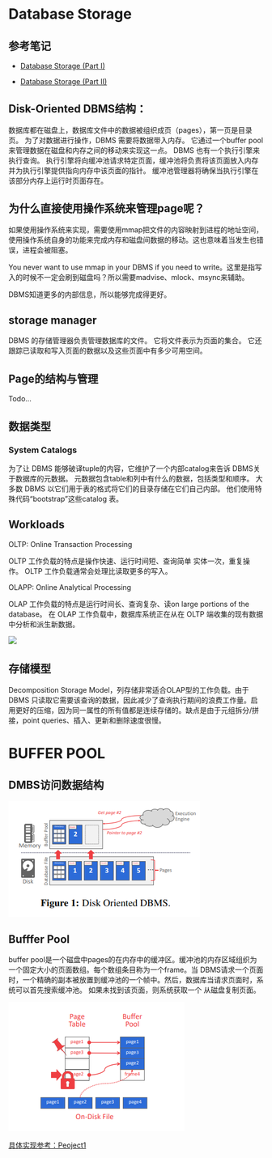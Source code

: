 # Database Storage

## 参考笔记
* [ Database Storage (Part I)](https://15445.courses.cs.cmu.edu/fall2020/notes/03-storage1.pdf)

* [Database Storage (Part II)](https://15445.courses.cs.cmu.edu/fall2020/notes/04-storage2.pdf)


## Disk-Oriented DBMS结构：

数据库都在磁盘上，数据库文件中的数据被组织成页（pages），第一页是目录页。 为了对数据进行操作，DBMS 需要将数据带入内存。 它通过一个buffer pool来管理数据在磁盘和内存之间的移动来实现这一点。 DBMS 也有一个执行引擎来执行查询。 执行引擎将向缓冲池请求特定页面，缓冲池将负责将该页面放入内存并为执行引擎提供指向内存中该页面的指针。 缓冲池管理器将确保当执行引擎在该部分内存上运行时页面存在。


## 为什么直接使用操作系统来管理page呢？
如果使用操作系统来实现，需要使用mmap把文件的内容映射到进程的地址空间，使用操作系统自身的功能来完成内存和磁盘间数据的移动。这也意味着当发生也错误，进程会被阻塞。

You never want to use mmap in your DBMS if you need to write。这里是指写入的时候不一定会刷到磁盘吗？所以需要madvise、mlock、msync来辅助。

DBMS知道更多的内部信息，所以能够完成得更好。

## storage manager

DBMS 的存储管理器负责管理数据库的文件。 它将文件表示为页面的集合。 它还跟踪已读取和写入页面的数据以及这些页面中有多少可用空间。

## Page的结构与管理

Todo...

## 数据类型
### System Catalogs
为了让 DBMS 能够破译tuple的内容，它维护了一个内部catalog来告诉
DBMS关于数据库的元数据。 元数据包含table和列中有什么的数据，包括类型和顺序。
大多数 DBMS 以它们用于表的格式将它们的目录存储在它们自己内部。 他们使用特殊代码“bootstrap”这些catalog 表。


## Workloads


OLTP: Online Transaction Processing

OLTP 工作负载的特点是操作快速、运行时间短、查询简单
实体一次，重复操作。 OLTP 工作负载通常会处理比读取更多的写入。


OLAPP: Online Analytical Processing

OLAP 工作负载的特点是运行时间长、查询复杂、读on large portions of the database。 在 OLAP 工作负载中，数据库系统正在从在 OLTP 端收集的现有数据中分析和派生新数据。

![](./images/OLTP和OLAP.PNG)


## 存储模型

Decomposition Storage Model，列存储非常适合OLAP型的工作负载。由于 DBMS 只读取它需要该查询的数据，因此减少了查询执行期间的浪费工作量。启用更好的压缩，因为同一属性的所有值都是连续存储的。缺点是由于元组拆分/拼接，point queries、插入、更新和删除速度很慢。


# BUFFER POOL

## DMBS访问数据结构

![](./images/DBMS.PNG)

## Bufffer Pool

buffer pool是一个磁盘中pages的在内存中的缓冲区。缓冲池的内存区域组织为一个固定大小的页面数组。每个数组条目称为一个frame。当 DBMS请求一个页面时，一个精确的副本被放置到缓冲池的一个帧中。然后，数据库当请求页面时，系统可以首先搜索缓冲池。 如果未找到该页面，则系统获取一个
从磁盘复制页面。

![](./images/buffer_pool.PNG)

[具体实现参考：Peoject1](./Project1.md)